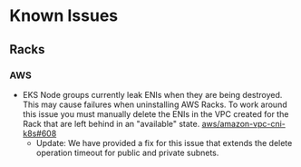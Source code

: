 # Known Issues

## Racks

### AWS

* EKS Node groups currently leak ENIs when they are being destroyed. This may cause failures when
  uninstalling AWS Racks. To work around this issue you must manually delete the ENIs in the VPC
  created for the Rack that are left behind in an "available" state.
  [aws/amazon-vpc-cni-k8s#608](https://github.com/aws/amazon-vpc-cni-k8s/issues/608)
  * Update:  We have provided a fix for this issue that extends the delete operation timeout 
    for public and private subnets.  